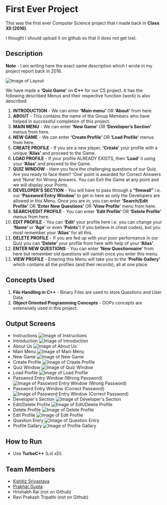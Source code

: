 # First Ever Project
This was the first ever Computer Science project that I made back in **Class XII (2016)**.

I thought I should upload it on github so that it does not get lost.

## Description

**Note** -  I am writing here the exact same description which I wrote in my project report back in 2016.

![Image of Layout](./images/layout.jpg?raw=true)

We have made a **‘Quiz Game’** on **C++** for our CS project. It has the following described Menus and their respective function (work) is also described.
1. **INTRODUCTION** - We can enter **‘Main menu’** OR **‘About’** from here.
2. **ABOUT** - This contains the name of the Group Members who have helped in successful completion of this project.
3. **MAIN MENU** - We can enter **‘New Game’** OR **‘Developer’s Section’** menus from here.
4. **NEW GAME** - We can enter **‘Create Profile’** OR **‘Load Profile’** menus from here.
5. **CREATE PROFILE** - If you are a new player, **‘Create’** your profile with a unique **‘Alias’** and proceed to the Game.
6. **LOAD PROFILE** - If your profile ALREADY EXISTS, then **‘Load’** it using your **‘Alias’** and proceed to the Game.
7. **QUIZ WINDOW** - Here you face the challenging questions of our Quiz. Are you ready to face them? ‘One’ point is awarded for Correct Answers and ‘None’ for Wrong Answers. You can Exit the Game at any point and we will display your Points.
8. **DEVELOPER'S SECTION** - You will have to pass through a **“firewall”** i.e. our **‘Password Entry Window’** to get in here as only the Developers are allowed in this Menu.
Once you are in, you can enter **‘Search/Edit Profile’** OR **‘Enter New Questions’** OR **‘View Profile’** menu from here.
9. **SEARCH/EDIT PROFILE** - You can enter **‘Edit Profile’** OR **‘Delete Profile’** menus from here.
10. **EDIT PROFILE** - You can **‘Edit’** your profile here i.e. you can change your **‘Name’** or **‘Age’** or even **‘Points’**( if you believe in cheat codes), but you must remember your **‘Alias’** for all this.
11. **DELETE PROFILE** - If you are fed up with your poor performance in our Quiz you can **‘Delete’** your profile from here with help of your **‘Alias’**.
12. **ENTER NEW QUESTIONS** - You can enter **‘New Questionnaire’** from here but remember old questions will vanish once you enter this menu.
13. **VIEW PROFILE** - Entering this Menu will take you to the **‘Profile Gallery’** which contains all the profiles (and their records), all at one place.

## Concepts Used
1. **File Handling in C++** - Binary Files are used to store Questions and User Data.
2. **Object Oriented Programming Concepts** - OOPs concepts are extensively used in this project.

## Output Screens

* Instructions
![Image of Instructions](./images/1.png?raw=true)
* Introduction
![Image of Introduction](./images/2.png?raw=true)
* About Us
![Image of About Us](./images/3.png?raw=true)
* Main Menu
![Image of Main Menu](./images/4.png?raw=true)
* New Game
![Image of New Game](./images/5.png?raw=true)
* Create Profile
![Image of Create Profile](./images/6.png?raw=true)
* Quiz Window
![Image of Quiz Window](./images/7.png?raw=true)
* Load Profile
![Image of Load Profile](./images/8.png?raw=true)
* Password Entry Window (Wrong Password)
![Image of Password Entry Window (Wrong Password)](./images/9.png?raw=true)
* Password Entry Window (Correct Password)
![Image of Password Entry Window (Correct Password)](./images/10.png?raw=true)
* Developer's Section
![Image of Developer's Section](./images/11.png?raw=true)
* Edit/Delete Profile
![Image of Edit/Delete Profile](./images/12.png?raw=true)
* Delete Profile
![Image of Delete Profile](./images/13.png?raw=true)
* Edit Profile
![Image of Edit Profile](./images/14.png?raw=true)
* Question Entry
![Image of Question Entry](./images/15.png?raw=true)
* Profile Gallary
![Image of Profile Gallary](./images/16.png?raw=true)

## How to Run
* Use **TurboC++** (Lol xD).

## Team Members
* [Kshitiz Srivastava](https://github.com/pirateksh)
* [Prakhar Gupta](https://github.com/prakhargupt00/)
* Hrishabh Rai (not on Github)
* Ravi Prakash Tripathi (not on Github)